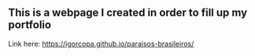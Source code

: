 ## This is a webpage I created in order to fill up my portfolio
Link here: https://igorcopa.github.io/paraisos-brasileiros/
